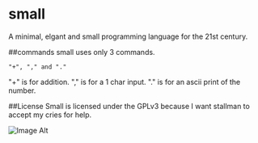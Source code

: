 # small
A minimal, elgant and small programming language for the 21st century.

##commands
small uses only 3 commands.

    "+", "," and "."

"+" is for addition.
"," is for a 1 char input.
"." is for an ascii print of the number.

##License
Small is licensed under the GPLv3 because I want stallman to accept my cries for help.

![Image Alt](http://getgle.ga/drive/threads/fileUploads/86.jpg)
